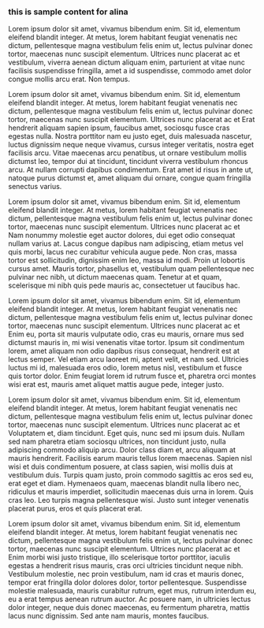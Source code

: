 ### this is sample content for alina

Lorem ipsum dolor sit amet, vivamus bibendum enim. Sit id, elementum eleifend blandit integer. At
metus, lorem habitant feugiat venenatis nec dictum, pellentesque magna vestibulum felis enim ut,
lectus pulvinar donec tortor, maecenas nunc suscipit elementum. Ultrices nunc placerat ac et
vestibulum, viverra aenean dictum aliquam enim, parturient at vitae nunc facilisis suspendisse
fringilla, amet a id suspendisse, commodo amet dolor congue mollis arcu erat. Non tempus.

Lorem ipsum dolor sit amet, vivamus bibendum enim. Sit id, elementum eleifend blandit integer. At
metus, lorem habitant feugiat venenatis nec dictum, pellentesque magna vestibulum felis enim ut,
lectus pulvinar donec tortor, maecenas nunc suscipit elementum. Ultrices nunc placerat ac et
Erat hendrerit aliquam sapien ipsum, faucibus amet, sociosqu fusce cras egestas nulla. Nostra
porttitor nam eu justo eget, duis malesuada nascetur, luctus dignissim neque neque vivamus, cursus
integer veritatis, nostra eget facilisis arcu. Vitae maecenas arcu penatibus, ut ornare vestibulum
mollis dictumst leo, tempor dui at tincidunt, tincidunt viverra vestibulum rhoncus arcu. At nullam
corrupti dapibus condimentum. Erat amet id risus in ante ut, natoque purus dictumst et, amet aliquam
dui ornare, congue quam fringilla senectus varius.

Lorem ipsum dolor sit amet, vivamus bibendum enim. Sit id, elementum eleifend blandit integer. At
metus, lorem habitant feugiat venenatis nec dictum, pellentesque magna vestibulum felis enim ut,
lectus pulvinar donec tortor, maecenas nunc suscipit elementum. Ultrices nunc placerat ac et
Nam nonummy molestie eget auctor dolores, dui eget odio consequat nullam varius at. Lacus congue
dapibus nam adipiscing, etiam metus vel quis morbi, lacus nec curabitur vehicula augue pede. Non
cras, massa tortor est sollicitudin, dignissim enim leo, massa id modi. Proin ut lobortis cursus
amet. Mauris tortor, phasellus et, vestibulum quam pellentesque nec pulvinar nec nibh, ut dictum
maecenas quam. Tenetur at et quam, scelerisque mi nibh quis pede mauris ac, consectetuer ut faucibus
hac.

Lorem ipsum dolor sit amet, vivamus bibendum enim. Sit id, elementum eleifend blandit integer. At
metus, lorem habitant feugiat venenatis nec dictum, pellentesque magna vestibulum felis enim ut,
lectus pulvinar donec tortor, maecenas nunc suscipit elementum. Ultrices nunc placerat ac et
Enim eu, porta sit mauris vulputate odio, cras eu mauris, ornare mus sed dictumst mauris in, mi wisi
venenatis vitae tortor. Ipsum sit condimentum lorem, amet aliquam non odio dapibus risus consequat,
hendrerit est at lectus semper. Vel etiam arcu laoreet mi, aptent velit, et nam sed. Ultricies
luctus mi id, malesuada eros odio, lorem metus nisl, vestibulum et fusce quis tortor dolor. Enim
feugiat lorem id rutrum fusce et, pharetra orci montes wisi erat est, mauris amet aliquet mattis
augue pede, integer justo.

Lorem ipsum dolor sit amet, vivamus bibendum enim. Sit id, elementum eleifend blandit integer. At
metus, lorem habitant feugiat venenatis nec dictum, pellentesque magna vestibulum felis enim ut,
lectus pulvinar donec tortor, maecenas nunc suscipit elementum. Ultrices nunc placerat ac et
Voluptatem et, diam tincidunt. Eget quis, nunc sed mi ipsum duis. Nullam sed nam pharetra etiam
sociosqu ultrices, non tincidunt justo, nulla adipiscing commodo aliquip arcu. Dolor class diam et,
arcu aliquam at mauris hendrerit. Facilisis earum mauris tellus lorem maecenas. Sapien nisl wisi et
duis condimentum posuere, at class sapien, wisi mollis duis at vestibulum duis.
Turpis quam justo, proin commodo sagittis ac eros sed eu, erat eget et diam. Hymenaeos quam,
maecenas blandit nulla libero nec, ridiculus et mauris imperdiet, sollicitudin maecenas duis urna in
lorem. Quis cras leo. Leo turpis magna pellentesque wisi. Justo sunt integer venenatis placerat
purus, eros et quis placerat erat.

Lorem ipsum dolor sit amet, vivamus bibendum enim. Sit id, elementum eleifend blandit integer. At
metus, lorem habitant feugiat venenatis nec dictum, pellentesque magna vestibulum felis enim ut,
lectus pulvinar donec tortor, maecenas nunc suscipit elementum. Ultrices nunc placerat ac et
Enim morbi wisi justo tristique, illo scelerisque tortor porttitor, iaculis egestas a hendrerit
risus mauris, cras orci ultricies tincidunt neque nibh. Vestibulum molestie, nec proin vestibulum,
nam id cras et mauris donec, tempor erat fringilla dolor dolores dolor, tortor pellentesque.
Suspendisse molestie malesuada, mauris curabitur rutrum, eget mus, rutrum interdum eu, eu a erat
tempus aenean rutrum auctor. Ac posuere nam, in ultricies lectus dolor integer, neque duis donec
maecenas, eu fermentum pharetra, mattis lacus nunc dignissim. Sed ante nam mauris, montes faucibus.


